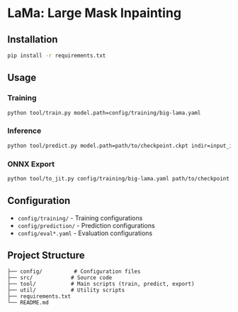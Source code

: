 # LaMa: Large Mask Inpainting

## Installation

```bash
pip install -r requirements.txt
```

## Usage

### Training
```bash
python tool/train.py model.path=config/training/big-lama.yaml
```

### Inference
```bash
python tool/predict.py model.path=path/to/checkpoint.ckpt indir=input_images outdir=output_images
```

### ONNX Export
```bash
python tool/to_jit.py config/training/big-lama.yaml path/to/checkpoint.ckpt output.onnx
```

## Configuration

- `config/training/` - Training configurations
- `config/prediction/` - Prediction configurations  
- `config/eval*.yaml` - Evaluation configurations

## Project Structure

```
├── config/          # Configuration files
├── src/            # Source code
├── tool/           # Main scripts (train, predict, export)
├── util/           # Utility scripts
├── requirements.txt
└── README.md
```
